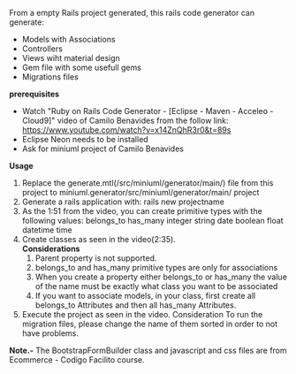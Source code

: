 
From a empty Rails project generated, this rails code generator can generate:
  * Models with Associations
  * Controllers
  * Views wiht material design
  * Gem file with some usefull gems
  * Migrations files

**prerequisites**
* Watch "Ruby on Rails Code Generator - [Eclipse - Maven - Acceleo - Cloud9]" video of Camilo Benavides from the follow link:
  https://www.youtube.com/watch?v=x14ZnQhR3r0&t=89s
* Eclipse Neon needs to be installed
* Ask for miniuml project of Camilo Benavides

**Usage**
1.  Replace the generate.mtl(/src/miniuml/generator/main/) file from this project to miniuml.generator/src/miniuml/generator/main/ project
2.  Generate a rails application with:
      rails new projectname
3.  As the 1:51 from the video, you can create primitive types with the following values:
      belongs_to
      has_many
      integer
      string
      date
      boolean
      float
      datetime
      time
4.  Create classes as seen in the video(2:35).       
    **Considerations**
    1.  Parent property is not supported. 
    2.  belongs_to and has_many primitive types are only for associations
    3.  When you create a property either belongs_to or has_many the value of the name must be exactly what class you want to be associated
    4.  If you want to associate models, in your class, first create all belongs_to Attributes and then all has_many Attributes.
 5.  Execute the project as seen in the video.
 Consideration
 To run the migration files, please change the name of them sorted in order to not have problems.
 
 **Note.-**
 The BootstrapFormBuilder class and javascript and css files are from Ecommerce - Codigo Facilito course.
 
      
